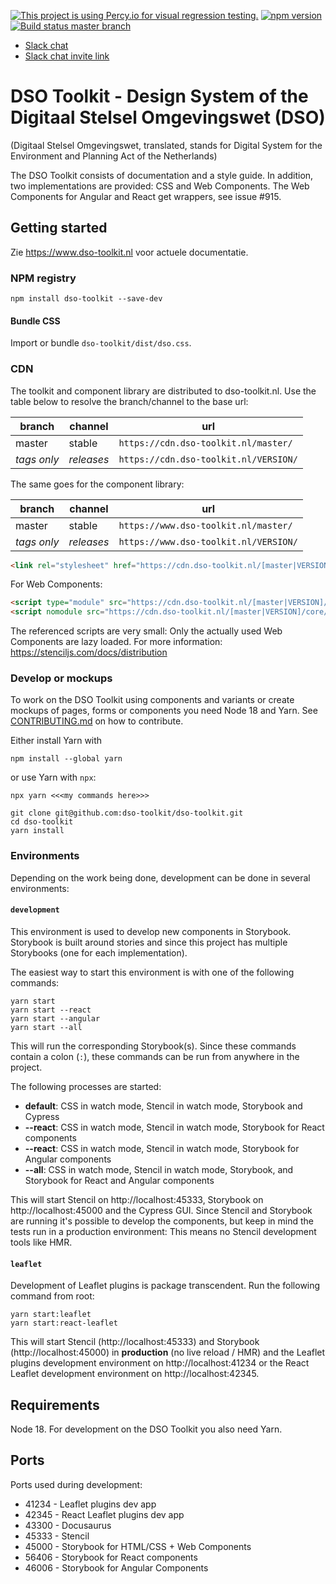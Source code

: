 [![This project is using Percy.io for visual regression testing.](https://percy.io/static/images/percy-badge.svg)](https://percy.io/dso-toolkit/dso-toolkit) [![npm version](http://img.shields.io/npm/v/dso-toolkit.svg)](https://npmjs.org/package/dso-toolkit "View this project on npm") [![Build status master branch](https://img.shields.io/travis/com/dso-toolkit/dso-toolkit/master)](https://travis-ci.com/dso-toolkit/dso-toolkit)

- [Slack chat](https://dso-toolkit.slack.com/)
- [Slack chat invite link](https://join.slack.com/t/dso-toolkit/shared_invite/zt-58125gbo-FtPAARcnU47rMgkT7KWikA)

# DSO Toolkit - Design System of the Digitaal Stelsel Omgevingswet (DSO)

(Digitaal Stelsel Omgevingswet, translated, stands for Digital System for the Environment and Planning Act of the Netherlands)

The DSO Toolkit consists of documentation and a style guide. In addition, two implementations are provided: CSS and Web Components. The Web Components for Angular and React get wrappers, see issue #915.

## Getting started

Zie https://www.dso-toolkit.nl voor actuele documentatie.

### NPM registry

```
npm install dso-toolkit --save-dev
```

#### Bundle CSS

Import or bundle `dso-toolkit/dist/dso.css`.

### CDN

The toolkit and component library are distributed to dso-toolkit.nl. Use the table below to resolve the branch/channel to the base url:

| branch      | channel    | url                                   |
| ----------- | ---------- | ------------------------------------- |
| master      | stable     | `https://cdn.dso-toolkit.nl/master/`  |
| _tags only_ | _releases_ | `https://cdn.dso-toolkit.nl/VERSION/` |

The same goes for the component library:

| branch      | channel    | url                                   |
| ----------- | ---------- | ------------------------------------- |
| master      | stable     | `https://www.dso-toolkit.nl/master/`  |
| _tags only_ | _releases_ | `https://www.dso-toolkit.nl/VERSION/` |

```html
<link rel="stylesheet" href="https://cdn.dso-toolkit.nl/[master|VERSION]/dso.css" />
```

For Web Components:

```html
<script type="module" src="https://cdn.dso-toolkit.nl/[master|VERSION]/core/dso-toolkit.esm.js"></script>
<script nomodule src="https://cdn.dso-toolkit.nl/[master|VERSION]/core/dso-toolkit.js"></script>
```

The referenced scripts are very small: Only the actually used Web Components are lazy loaded. For more information: https://stenciljs.com/docs/distribution

### Develop or mockups

To work on the DSO Toolkit using components and variants or create mockups of pages, forms or components you need Node 18 and Yarn. See [CONTRIBUTING.md](CONTRIBUTING.md) on how to contribute.

Either install Yarn with

```
npm install --global yarn
```

or use Yarn with `npx`:

```
npx yarn <<<my commands here>>>
```

```
git clone git@github.com:dso-toolkit/dso-toolkit.git
cd dso-toolkit
yarn install
```

### Environments

Depending on the work being done, development can be done in several environments:

#### `development`

This environment is used to develop new components in Storybook. Storybook is built around stories and since this project has multiple Storybooks (one for each implementation).

The easiest way to start this environment is with one of the following commands:

```
yarn start
yarn start --react
yarn start --angular
yarn start --all
```

This will run the corresponding Storybook(s). Since these commands contain a colon (`:`), these commands can be run from anywhere in the project.

The following processes are started:

- **default**: CSS in watch mode, Stencil in watch mode, Storybook and Cypress
- **--react**: CSS in watch mode, Stencil in watch mode, Storybook for React components
- **--react**: CSS in watch mode, Stencil in watch mode, Storybook for Angular components
- **--all**: CSS in watch mode, Stencil in watch mode, Storybook, and Storybook for React and Angular components

This will start Stencil on http://localhost:45333, Storybook on http://localhost:45000 and the Cypress GUI. Since Stencil and Storybook are running it's possible to develop the components, but keep in mind the tests run in a production environment: This means no Stencil development tools like HMR.

#### `leaflet`

Development of Leaflet plugins is package transcendent. Run the following command from root:

```
yarn start:leaflet
yarn start:react-leaflet
```

This will start Stencil (http://localhost:45333) and Storybook (http://localhost:45000) in **production** (no live reload / HMR) and the Leaflet plugins development environment on http://localhost:41234 or the React Leaflet development environment on http://localhost:42345.

## Requirements

Node 18. For development on the DSO Toolkit you also need Yarn.

## Ports

Ports used during development:

- 41234 - Leaflet plugins dev app
- 42345 - React Leaflet plugins dev app
- 43300 - Docusaurus
- 45333 - Stencil
- 45000 - Storybook for HTML/CSS + Web Components
- 56406 - Storybook for React components
- 46006 - Storybook for Angular Components
